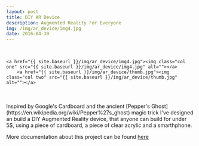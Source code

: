 ```yaml
---
layout: post
title: DIY AR Device
description: Augmented Reality For Everyone
img: /img/ar_device/img4.jpg
date: 2016-04-30
---
```


<div class="img_row">
	<a href="{{ site.baseurl }}/img/ar_device/img1.jpg"><img class="col one" src="{{ site.baseurl }}/img/ar_device/img1.jpg" alt=""></a>
	<a href="{{ site.baseurl }}/img/ar_device/img2.jpg"><img class="col one" src="{{ site.baseurl }}/img/ar_device/img2.jpg" alt=""></a>
	<a href="{{ site.baseurl }}/img/ar_device/img3.jpg"><img class="col one" src="{{ site.baseurl }}/img/ar_device/img3.jpg" alt=""></a>
</div>
<div class="img_row">

	<a href="{{ site.baseurl }}/img/ar_device/img4.jpg"><img class="col one" src="{{ site.baseurl }}/img/ar_device/img4.jpg" alt=""></a>
		<a href="{{ site.baseurl }}/img/ar_device/thumb.jpg"><img class="col two" src="{{ site.baseurl }}/img/ar_device/thumb.jpg" alt=""></a>

</div>
<br/>
<br/>
Inspired by Google's Cardboard and the ancient [Pepper's Ghost](https://en.wikipedia.org/wiki/Pepper%27s_ghost) magic trick I've designed an build a DIY Augmented Reality device, that anyone can build for under 5$, using a piece of cardboard, a piece of clear acrylic and a smarthphone.

More documentation about this project can be found [here](http://www.jasrub.com/indistinguishableFrom-MAS.s65/pappers-ghost.html)
